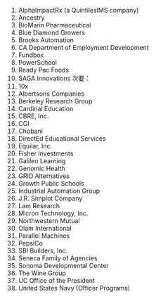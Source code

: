 1. AlphaImpactRx (a QuintilesIMS company)
2. Ancestry
3. BioMarin Pharmaceutical
4. Blue Diamond Growers
5. Brooks Automation
6. CA Department of Employment Development
7. Fundbox
8. PowerSchool
9. Ready Pac Foods
10. SAGA Innovations
次要：
1. 10x
2. Albertsons Companies
3. Berkeley Research Group
9. Cardinal Education
10. CBRE, Inc.
11. CGI
12. Chobani
13. DirectEd Educational Services
16. Equilar, Inc.
17. Fisher Investments
18. Galileo Learning
19. Genomic Health
20. GRID Alternatives
21. Growth Public Schools
22. Industrial Automation Group
23. J.R. Simplot Company
24. Lam Research
25. Micron Technology, Inc.
26. Northwestern Mutual
27. Olam International
28. Parallel Machines
29. PepsiCo
30. SBI Builders, Inc.
31. Seneca Family of Agencies
32. Sonoma Developmental Center
33. The Wine Group
34. UC Office of the President
35. United States Navy (Officer Programs)
